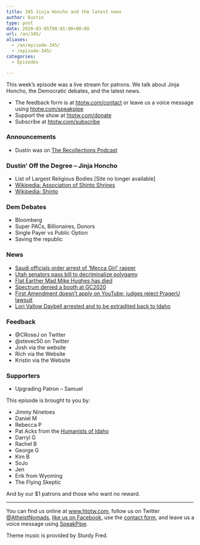 ```yaml
---
title: 345 Jinja Honcho and the latest news
author: Dustin
type: post
date: 2020-03-05T08:01:00+00:00
url: /an/345/
aliases:
  - /an/episode-345/
  - /episode-345/
categories:
  - Episodes

---
```

<div id="buzzsprout-player-10552764"></div><script src="https://www.buzzsprout.com/1983601/10552764-345-jinja-honcho-and-the-latest-news.js?container_id=buzzsprout-player-10552764&player=small" type="text/javascript" charset="utf-8"></script>

This week&#8217;s episode was a live stream for patrons. We talk about Jinja Honcho, the Democratic debates, and the latest news.

<!--more-->

 * The feedback form is at [htotw.com/contact](https://htotw.com/contact) or leave us a voice message using <a href="https://htotw.com/speakpipe" target="_blank" rel="noopener noreferrer">htotw.com/speakpipe</a>
 * Support the show at <a href="https://htotw.com/donate" target="_blank" rel="noopener noreferrer">htotw.com/donate</a>
 * Subscribe at <a href="https://htotw.com/subscribe" target="_blank" rel="noopener noreferrer">htotw.com/subscribe</a>

### Announcements

  * Dustin was on [The Recollections Podcast][1]

### Dustin&#8217; Off the Degree &#8211; Jinja Honcho

  * List of Largest Religious Bodies [Site no longer available]
  * [Wikipedia: Association of Shinto Shrines][2]
  * [Wikipedia: Shinto][3]

### Dem Debates

  * Bloomberg
  * Super PACs, Billionaires, Donors
  * Single Payer vs Public Option
  * Saving the republic

### News

  * [Saudi officials order arrest of ‘Mecca Girl’ rapper][4]
  * [Utah senators pass bill to decriminalize polygamy][5]
  * [Flat Earther Mad Mike Hughes has died][6]
  * [Spectrum denied a booth at GC2020][7]
  * [First Amendment doesn’t apply on YouTube; judges reject PragerU lawsuit][8]
  * [Lori Vallow Daybell arrested and to be extradited back to Idaho][9]

### Feedback

  * @CRoseJ on Twitter
  * @stevec50 on Twitter
  * Josh via the website
  * Rich via the Website
  * Kristin via the Website

### Supporters

  * Upgrading Patron &#8211; Samuel

This episode is brought to you by:

  * Jimmy Ninetoes
  * Daniel M
  * Rebecca P
  * Pat Acks from the <a href="https://www.humanistsofidaho.org" target="_blank" rel="noopener noreferrer">Humanists of Idaho</a>
  * Darryl G
  * Rachel B
  * George G
  * Kim B
  * SoJo
  * Jen
  * Erik from Wyoming
  * The Flying Skeptic

And by our $1 patrons and those who want no reward.

<hr width="500" />

You can find us online at <a href="https://www.htotw.com/" target="_blank" rel="noopener noreferrer">www.htotw.com</a>, follow us on Twitter <a href="https://htotw.com/twitter" target="_blank" rel="noopener noreferrer">@AtheistNomads</a>, <a href="https://htotw.com/facebook" target="_blank" rel="noopener noreferrer">like us on Facebook</a>, use the [contact form](https://htotw.com/contact), and leave us a voice message using <a href="https://htotw.com/speakpipe" target="_blank" rel="noopener noreferrer">SpeakPipe</a>.

Theme music is provided by Sturdy Fred.

 [1]: https://therecollectionspodcast.com/
 [2]: https://en.wikipedia.org/wiki/Association_of_Shinto_Shrines
 [3]: https://en.wikipedia.org/wiki/Shinto
 [4]: https://www.cnn.com/2020/02/26/middleeast/saudi-arabia-rapper-woman-arrest-intl/index.html
 [5]: https://www.sltrib.com/news/politics/2020/02/18/utah-senators-pass-bill/
 [6]: https://amp.tmz.com/2020/02/22/daredevil-mad-mike-hughes-dead-dies-rocket-crash-land/
 [7]: https://spectrummagazine.org/2020/outside-camp
 [8]: https://arstechnica.com/tech-policy/2020/02/first-amendment-doesnt-apply-on-youtube-judges-reject-prageru-lawsuit/
 [9]: https://nypost.com/2020/02/27/doomsday-cult-mom-lori-vallow-returns-to-idaho-to-face-trial-over-missing-kids/